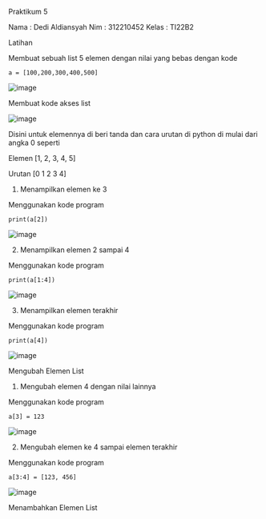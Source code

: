 Praktikum 5

Nama  : Dedi Aldiansyah
Nim   : 312210452
Kelas : TI22B2

Latihan

Membuat sebuah list 5 elemen dengan nilai yang bebas dengan kode

```
a = [100,200,300,400,500]
```

![image](https://user-images.githubusercontent.com/48305171/201688240-5a50d10e-70d6-4466-89e8-7664a2f2cc66.png)

Membuat kode akses list 

![image](https://user-images.githubusercontent.com/48305171/201689412-83425c25-bdd4-4419-a578-ee6e042ef1d4.png)

Disini untuk elemennya di beri tanda dan cara urutan di python di mulai dari angka 0 seperti 

Elemen  [1, 2, 3, 4, 5]

Urutan  [0  1  2  3  4]

1. Menampilkan elemen ke 3

Menggunakan kode program 

```
print(a[2])
```

![image](https://user-images.githubusercontent.com/48305171/201690591-a602659d-00eb-4d6e-94b0-27f982568d23.png)


2. Menampilkan elemen 2 sampai 4

Menggunakan kode program

```
print(a[1:4])
```

![image](https://user-images.githubusercontent.com/48305171/201690937-50dd4774-a5ae-4932-98c5-1532ac79c9b5.png)

3. Menampilkan elemen terakhir

Menggunakan kode program

```
print(a[4])
```

![image](https://user-images.githubusercontent.com/48305171/201691583-f18bf7da-4cbb-4411-8317-6c1a1bdf337e.png)

Mengubah Elemen List

1. Mengubah elemen 4 dengan nilai lainnya

Menggunakan kode program

```
a[3] = 123
```

![image](https://user-images.githubusercontent.com/48305171/201692804-fa5f672c-1dbb-4147-8b6d-c70eda74b7c4.png)

2. Mengubah elemen ke 4 sampai elemen terakhir

Menggunakan kode program

```
a[3:4] = [123, 456]
```

![image](https://user-images.githubusercontent.com/48305171/201693535-9be00cc9-aa90-4322-8d57-20e3dbebeff7.png)

Menambahkan Elemen List

